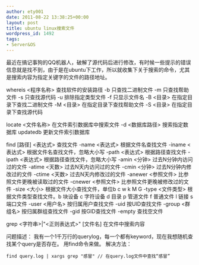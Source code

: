 ```yaml
---
author: ety001
date: 2011-08-22 13:38:25+00:00
layout: post
title: ubuntu linux搜索文件
wordpress_id: 1492
tags:
- Server&OS
---
```


最近在搞记事狗的QQ机器人，破解了源代码后进行修改，有时候一些提示的错误信息就是找不到，由于是在ubuntu下工作，所以就收集下关于搜索的命令，尤其是搜索内容为指定关键字的文件的路径地址。

whereis <程序名称>
查找软件的安装路径
-b 只查找二进制文件
-m 只查找帮助文件
-s 只查找源代码
-u 排除指定类型文件
-f 只显示文件名
-B <目录> 在指定目录下查找二进制文件
-M <目录> 在指定目录下查找帮助文件
-S <目录> 在指定目录下查找源代码

locate <文件名称>
在文件索引数据库中搜索文件
-d <数据库路径> 搜索指定数据库
updatedb
更新文件索引数据库

find [路径] <表达式>
查找文件
-name <表达式> 根据文件名查找文件
-iname <表达式> 根据文件名查找文件，忽略大小写
-path <表达式> 根据路径查找文件
-ipath <表达式> 根据路径查找文件，忽略大小写
-amin <分钟> 过去N分钟内访问过的文件
-atime <天数> 过去N天内访问过的文件
-cmin <分钟> 过去N分钟内修改过的文件
-ctime <天数> 过去N天内修改过的文件
-anewer <参照文件> 比参照文件更晚被读取过的文件
-cnewer <参照文件> 比参照文件更晚被修改过的文件
-size <大小> 根据文件大小查找文件，单位b c w k M G
-type <文件类型> 根据文件类型查找文件。b 块设备 c 字符设备 d 目录 p 管道文件 f 普通文件 l 链接 s 端口文件
-user <用户名> 按归属用户查找文件
-uid <uid> 按UID查找文件
-group <群组名> 按归属群组查找文件
-gid <gid> 按GID查找文件
-empty 查找空文件

grep <字符串>|"<正则表达式>" [文件名]
在文件中搜索内容

问题描述：
我有一个1千万行的querylog，每一个都有keyword，现在我想随机查找某个query是否存在。
用find命令来做。
解决方法：

```
find query.log | xargs grep "感冒" // 在query.log文件中查找“感冒”
```
